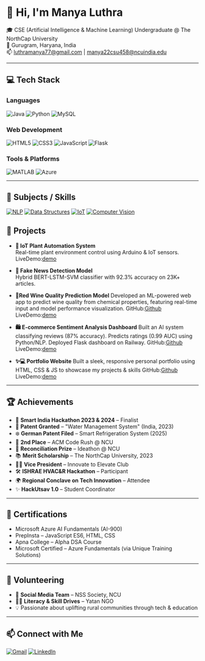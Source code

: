 # 👋 Hi, I'm Manya Luthra

🎓 CSE (Artificial Intelligence & Machine Learning) Undergraduate @ The NorthCap University  
📍 Gurugram, Haryana, India  
📫 luthramanya77@gmail.com | manya22csu458@ncuindia.edu

---

## 💻 Tech Stack

### Languages
![Java](https://img.shields.io/badge/Java-orange?logo=java&logoColor=white)
![Python](https://img.shields.io/badge/Python-blue?logo=python&logoColor=white)
![MySQL](https://img.shields.io/badge/MySQL-4479A1?logo=mysql&logoColor=white)

### Web Development
![HTML5](https://img.shields.io/badge/HTML5-e34c26?logo=html5&logoColor=white)
![CSS3](https://img.shields.io/badge/CSS3-264de4?logo=css3&logoColor=white)
![JavaScript](https://img.shields.io/badge/JavaScript-f7df1e?logo=javascript&logoColor=black)
![Flask](https://img.shields.io/badge/Flask-black?logo=flask)

### Tools & Platforms
![MATLAB](https://img.shields.io/badge/MATLAB-orange?logo=mathworks)
![Azure](https://img.shields.io/badge/Microsoft%20Azure-0089D6?logo=microsoft-azure&logoColor=white)

---

## 🧠 Subjects / Skills

[![NLP](https://img.shields.io/badge/NLP-Natural%20Language%20Processing-blueviolet?style=flat&logo=keras&logoColor=white)]()
[![Data Structures](https://img.shields.io/badge/Data%20Structures-Important%20DSA-orange?style=flat&logo=c%2B%2B&logoColor=white)]()
[![IoT](https://img.shields.io/badge/IoT-Internet%20of%20Things-green?style=flat&logo=raspberry-pi&logoColor=white)]()
[![Computer Vision](https://img.shields.io/badge/Computer%20Vision-OpenCV-9cf?style=flat&logo=opencv&logoColor=white)]()

## 🚀 Projects

- **🌱 IoT Plant Automation System**  
  Real-time plant environment control using Arduino & IoT sensors.
  LiveDemo:[demo](https://github.com/M-luthra07/Portfolio-Manya/blob/main/assests/WhatsApp%20Video%202025-05-02%20at%2014.25.40_5e5b84b6.mp4)

- **📰 Fake News Detection Model**  
  Hybrid BERT-LSTM-SVM classifier with 92.3% accuracy on 23K+ articles.

- **🍷Red Wine Quality Prediction Model**
  Developed an ML-powered web app to predict wine quality from chemical properties, featuring real-time input and model performance visualization.
  GitHub:[Github](https://github.com/M-luthra07/Red-Wine-Prediction-model)
  LiveDemo:[demo](https://github.com/M-luthra07/Red-Wine-Prediction-model/tree/main/demo)
  
- **🛍️ E-commerce Sentiment Analysis Dashboard** 
   Built an AI system classifying reviews (87% accuracy). Predicts ratings (0.99 AUC) using Python/NLP. Deployed Flask dashboard on Railway.
   GitHub:[Github](https://github.com/M-luthra07/E-commerce-website-Analysis)
   LiveDemo:[demo](https://github.com/M-luthra07/E-commerce-website-Analysis/tree/main/demo)

- **✨💻 Portfolio Website**
   Built a sleek, responsive personal portfolio using HTML, CSS & JS to showcase my projects & skills
   GitHub:[Github](https://github.com/M-luthra07/Portfolio-Manya/tree/main)
   LiveDemo:[demo](https://m-luthra07.github.io/Portfolio-Manya/)
  
---

## 🏆 Achievements

- 🧠 **Smart India Hackathon 2023 & 2024** – Finalist  
- 📜 **Patent Granted** – "Water Management System" (India, 2023)  
- ❄️ **German Patent Filed** – Smart Refrigeration System (2025)  
- 🥈 **2nd Place** – ACM Code Rush @ NCU  
- 🥇 **Reconciliation Prize** – Ideathon @ NCU  
- 📚 **Merit Scholarship** – The NorthCap University, 2023  
- 🧑‍💼 **Vice President** – Innovate to Elevate Club  
- 🛠 **ISHRAE HVAC&R Hackathon** – Participant  
- 🌍 **Regional Conclave on Tech Innovation** – Attendee  
- ✨ **HackUtsav 1.0** – Student Coordinator

---

## 📜 Certifications

- Microsoft Azure AI Fundamentals (AI-900)  
- PrepInsta – JavaScript ES6, HTML, CSS  
- Apna College – Alpha DSA Course  
- Microsoft Certified – Azure Fundamentals (via Unique Training Solutions)

---

## 🤝 Volunteering

- 📢 **Social Media Team** – NSS Society, NCU  
- 👩‍🏫 **Literacy & Skill Drives** – Yatan NGO  
- 💡 Passionate about uplifting rural communities through tech & education

---

## 📫 Connect with Me

[![Gmail](https://img.shields.io/badge/Gmail-D14836?style=flat&logo=gmail&logoColor=white)](luthramanya77@gmail.com)
[![LinkedIn](https://img.shields.io/badge/LinkedIn-0077B5?style=flat&logo=linkedin&logoColor=white)](https://www.linkedin.com/in/manya-luthra-7b20b8266/)
